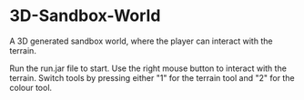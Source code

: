 # 3D-Sandbox-World
A 3D generated sandbox world, where the player can interact with the terrain.

Run the run.jar file to start.
Use the right mouse button to interact with the terrain.
Switch tools by pressing either "1" for the terrain tool and "2" for the colour tool.
